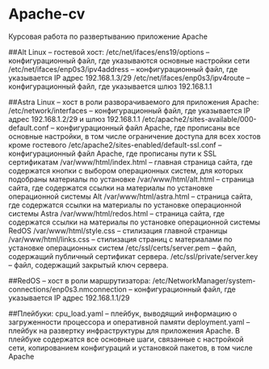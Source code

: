 # Apache-cv
Курсовая работа по развертыванию приложение Apache

##Alt Linux – гостевой хост:
/etc/net/ifaces/ens19/options – конфигурационный файл, где указываются основные настройки сети
/etc/net/ifaces/enp0s3/ipv4address – конфигурационный файл, где указывается IP адрес 192.168.1.3/29
/etc/net/ifaces/enp0s3/ipv4route – конфигурационный файл, где указывается шлюз 192.168.1.1

##Astra Linux – хост в роли разворачиваемого для приложения Apache:
/etc/network/interfaces – конфигурационный файл, где указывается IP адрес 192.168.1.2/29 и шлюз 192.168.1.1
/etc/apache2/sites-available/000-default.conf – конфигурационный файл Apache, где прописаны все основные настройки, в том числе ограничение доступа для всех хостов кроме гостевого
/etc/apache2/sites-enabled/default-ssl.conf – конфигурационный файл Apache, где прописаны пути к SSL сертификатам
/var/www/html/index.html – главная страница сайта, где содержатся кнопки с выбором операционных систем, для которых подобраны материалы по установке
/var/www/html/alt.html – страница сайта, где содержатся ссылки на материалы по установке операционной системы Alt
/var/www/html/astra.html – страница сайта, где содержатся ссылки на материалы по установке операционной системы Astra
/var/www/html/redos.html – страница сайта, где содержатся ссылки на материалы по установке операционной системы RedOS
/var/www/html/style.css – стилизация главной страницы 
/var/www/html/links.css – стилизация страниц с материалами по установке операционных систем
/etc/ssl/certs/server.pem – файл, содержащий публичный сертификат сервера.
/etc/ssl/private/server.key – файл, содержащий закрытый ключ сервера.
 
##RedOS – хост в роли маршрутизатора:
/etc/NetworkManager/system-connections/enp0s3.nmconnection – конфигурационный файл, где указывается IP адрес 192.168.1.1/29

##Плейбуки:
cpu_load.yaml – плейбук, выводящий информацию о загруженности процессора и оперативной памяти
deployment.yaml – плейбук на развертку инфраструктуры для приложения Apache. В плейбуке содержатся все основные шаги, связанные с настройкой сети, копированием конфигураций и установкой пакетов, в том числе Apache
